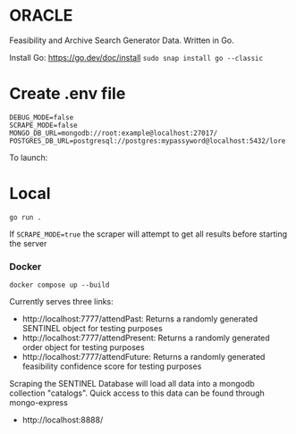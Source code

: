 # ORACLE
Feasibility and Archive Search Generator Data. Written in Go.


Install Go:
https://go.dev/doc/install
`sudo snap install go --classic`

# Create .env file
```
DEBUG_MODE=false
SCRAPE_MODE=false
MONGO_DB_URL=mongodb://root:example@localhost:27017/
POSTGRES_DB_URL=postgresql://postgres:mypassyword@localhost:5432/lore
```


To launch:

# Local
```
go run .
```
If `SCRAPE_MODE=true` the scraper will attempt to get all results before starting the server


### Docker
```
docker compose up --build
```


Currently serves three links:
- http://localhost:7777/attendPast: Returns a randomly generated SENTINEL object for testing purposes
- http://localhost:7777/attendPresent: Returns a randomly generated order object for testing purposes
- http://localhost:7777/attendFuture: Returns a randomly generated feasibility confidence score for testing purposes


Scraping the SENTINEL Database will load all data into a mongodb collection "catalogs". Quick access to this data can be found through mongo-express
- http://localhost:8888/
